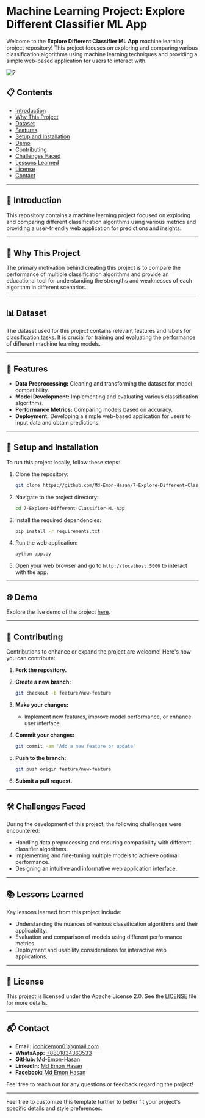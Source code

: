 # Machine Learning Project: Explore Different Classifier ML App

Welcome to the **Explore Different Classifier ML App** machine learning project repository! This project focuses on exploring and comparing various classification algorithms using machine learning techniques and providing a simple web-based application for users to interact with.

![7](https://github.com/user-attachments/assets/8f164bc9-d038-4d5a-8f47-2511dc8dcd5f)

## 📋 Contents

- [Introduction](#introduction)
- [Why This Project](#why-this-project)
- [Dataset](#dataset)
- [Features](#features)
- [Setup and Installation](#setup-and-installation)
- [Demo](#demo)
- [Contributing](#contributing)
- [Challenges Faced](#challenges-faced)
- [Lessons Learned](#lessons-learned)
- [License](#license)
- [Contact](#contact)

---

## 📖 Introduction

This repository contains a machine learning project focused on exploring and comparing different classification algorithms using various metrics and providing a user-friendly web application for predictions and insights.

---

## 🎯 Why This Project

The primary motivation behind creating this project is to compare the performance of multiple classification algorithms and provide an educational tool for understanding the strengths and weaknesses of each algorithm in different scenarios.

---

## 📊 Dataset

The dataset used for this project contains relevant features and labels for classification tasks. It is crucial for training and evaluating the performance of different machine learning models.

---

## 🌟 Features

- **Data Preprocessing:** Cleaning and transforming the dataset for model compatibility.
- **Model Development:** Implementing and evaluating various classification algorithms.
- **Performance Metrics:** Comparing models based on accuracy.
- **Deployment:** Developing a simple web-based application for users to input data and obtain predictions.

---

## 🚀 Setup and Installation

To run this project locally, follow these steps:

1. Clone the repository:

   ```bash
   git clone https://github.com/Md-Emon-Hasan/7-Explore-Different-Classifier-ML-App.git
   ```

2. Navigate to the project directory:

   ```bash
   cd 7-Explore-Different-Classifier-ML-App
   ```

3. Install the required dependencies:

   ```bash
   pip install -r requirements.txt
   ```

4. Run the web application:

   ```bash
   python app.py
   ```

5. Open your web browser and go to `http://localhost:5000` to interact with the app.

---

## 🌐 Demo

Explore the live demo of the project [here](https://seven-explore-different-classifier-ml.onrender.com/).

---

## 🤝 Contributing

Contributions to enhance or expand the project are welcome! Here's how you can contribute:

1. **Fork the repository.**
2. **Create a new branch:**

   ```bash
   git checkout -b feature/new-feature
   ```

3. **Make your changes:**

   - Implement new features, improve model performance, or enhance user interface.

4. **Commit your changes:**

   ```bash
   git commit -am 'Add a new feature or update'
   ```

5. **Push to the branch:**

   ```bash
   git push origin feature/new-feature
   ```

6. **Submit a pull request.**

---

## 🛠️ Challenges Faced

During the development of this project, the following challenges were encountered:

- Handling data preprocessing and ensuring compatibility with different classifier algorithms.
- Implementing and fine-tuning multiple models to achieve optimal performance.
- Designing an intuitive and informative web application interface.

---

## 📚 Lessons Learned

Key lessons learned from this project include:

- Understanding the nuances of various classification algorithms and their applicability.
- Evaluation and comparison of models using different performance metrics.
- Deployment and usability considerations for interactive web applications.

---

## 📄 License

This project is licensed under the Apache License 2.0. See the [LICENSE](LICENSE) file for more details.

---

## 📬 Contact

- **Email:** [iconicemon01@gmail.com](mailto:iconicemon01@gmail.com)
- **WhatsApp:** [+8801834363533](https://wa.me/8801834363533)
- **GitHub:** [Md-Emon-Hasan](https://github.com/Md-Emon-Hasan)
- **LinkedIn:** [Md Emon Hasan](https://www.linkedin.com/in/md-emon-hasan)
- **Facebook:** [Md Emon Hasan](https://www.facebook.com/mdemon.hasan2001/)

Feel free to reach out for any questions or feedback regarding the project!

---

Feel free to customize this template further to better fit your project's specific details and style preferences.
